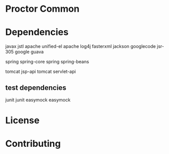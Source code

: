 # Proctor Common
# Dependencies
javax jstl
apache unified-el
apache log4j
fasterxml jackson
googlecode jsr-305
google guava

spring spring-core
spring spring-beans

tomcat jsp-api
tomcat servlet-api

## test dependencies
junit junit
easymock easymock
# License
# Contributing
